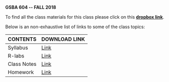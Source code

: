 <b>GSBA 604 -- FALL 2018</b>

To find all the class materials for this class please click on this [<b>dropbox link</b>](https://www.dropbox.com/sh/1d40t8el3vfty63/AAAXVTQ1eK1xIDmLbit8G5Ama?dl=0).

Below is an non-exhaustive list of links to some of the class topics:

|CONTENTS|DOWNLOAD LINK|
|--------|-------------|
|Syllabus|[Link](https://www.dropbox.com/s/z09a9f4q4h1czo6/syllabus.pdf?dl=0)|
|R-labs|[Link](rlab-index.md)|
|Class Notes|[Link](notes-index.md)|
|Homework|[Link](https://www.dropbox.com/s/nkvzxqo0cpyld7e/homework.pdf?dl=0)|
